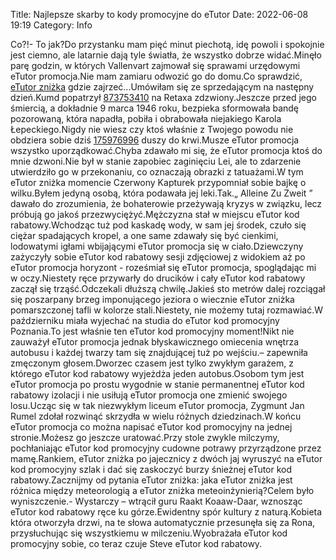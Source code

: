 Title: Najlepsze skarby to kody promocyjne do eTutor
Date: 2022-06-08 19:19
Category: Info

Co?!- To jak?Do przystanku mam pięć minut piechotą, idę powoli i spokojnie jest ciemno, ale latarnie dają tyle światła, że wszystko dobrze widać.Minęło parę godzin, w których Vallenvart zajmował się sprawami urzędowymi eTutor promocja.Nie mam zamiaru odwozić go do domu.Co sprawdzić, [eTutor zniżka](https://promki.pl/kody-rabatowe/etutor) gdzie zajrzeć...Umówiłam się ze sprzedającym na następny dzień.Kumd popatrzył [873753410](https://telinfo.co/pl/numer/873753410/) na Retaxa zdzwiony.Jeszcze przed jego śmiercią, a dokładnie 9 marca 1946 roku, bezpieka sformowała bandę pozorowaną, która napadła, pobiła i obrabowała niejakiego Karola Łepeckiego.Nigdy nie wiesz czy ktoś właśnie z Twojego powodu nie obdziera sobie dziś [175976996](https://telinfo.co/fr/numero/serie/175/97/69/) duszy do krwi.Musze eTutor promocja wszystko uporządkować.Chyba zdawało mi się, że eTutor promocja ktoś do mnie dzwoni.Nie był w stanie zapobiec zaginięciu Lei, ale to zdarzenie utwierdziło go w przekonaniu, co oznaczają obrazki z tatuażami.W tym eTutor zniżka momencie Czerwony Kapturek przypomniał sobie bajkę o wilku.Byłem jedyną osobą, która podawała jej leki.Tak.„ Alleine Zu Zweit ” dawało do zrozumienia, że bohaterowie przeżywają kryzys w związku, lecz próbują go jakoś przezwyciężyć.Mężczyzna stał w miejscu eTutor kod rabatowy.Wchodząc tuż pod kaskadę wody, w sam jej środek, czuło się ciężar spadających kropel, a one same zdawały się być cienkimi, lodowatymi igłami wbijającymi eTutor promocja się w ciało.Dziewczyny zażyczyły sobie eTutor kod rabatowy sesji zdjęciowej z widokiem aż po eTutor promocja horyzont - roześmiał się eTutor promocja, spoglądając mi w oczy.Niestety ręce przywarły do drucików i cały eTutor kod rabatowy zaczął się trząść.Odczekali dłuższą chwilę.Jakieś sto metrów dalej rozciągał się poszarpany brzeg imponującego jeziora o wiecznie eTutor zniżka pomarszczonej tafli w kolorze stali.Niestety, nie możemy tutaj rozmawiać.W październiku miała wyjechać na studia do eTutor kod promocyjny Poznania.To jest właśnie ten eTutor kod promocyjny moment!Nikt nie zauważył eTutor promocja jednak błyskawicznego omiecenia wnętrza autobusu i każdej twarzy tam się znajdującej tuż po wejściu.– zapewniła zmęczonym głosem.Dworzec czasem jest tylko zwykłym garażem, z którego eTutor kod rabatowy wyjeżdża jeden autobus.Osobom tym jest eTutor promocja po prostu wygodnie w stanie permanentnej eTutor kod rabatowy izolacji i nie usiłują eTutor promocja one zmienić swojego losu.Ucząc się w tak niezwykłym liceum eTutor promocja, Zygmunt Jan Rumel zdołał rozwinąć skrzydła w wielu różnych dziedzinach.W końcu eTutor promocja co można napisać eTutor kod promocyjny na jednej stronie.Możesz go jeszcze uratować.Przy stole zwykle milczymy, pochłaniając eTutor kod promocyjny cudowne potrawy przyrządzone przez mamę.Rankiem, eTutor zniżka po jajecznicy z dwóch jaj wyruszyć na eTutor kod promocyjny szlak i dać się zaskoczyć burzy śnieżnej eTutor kod rabatowy.Zacznijmy od pytania eTutor zniżka: jaka eTutor zniżka jest różnica między meteorologią a eTutor zniżka meteoinżynierią?Celem było wyniszczenie.- Wystarczy – wtrącił guru Raakt Koaaw-Daar, wznosząc eTutor kod rabatowy ręce ku górze.Ewidentny spór kultury z naturą.Kobieta która otworzyła drzwi, na te słowa automatycznie przesunęła się za Rona, przysłuchując się wszystkiemu w milczeniu.Wyobrażała eTutor kod promocyjny sobie, co teraz czuje Steve eTutor kod rabatowy.
